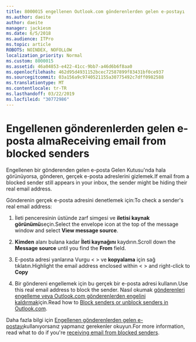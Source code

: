 ```yaml
---
title: 8000015 engellenen Outlook.com gönderenlerden gelen e-postayı
ms.author: daeite
author: daeite
manager: jackiesm
ms.date: 6/5/2018
ms.audience: ITPro
ms.topic: article
ROBOTS: NOINDEX, NOFOLLOW
localization_priority: Normal
ms.custom: 8000015
ms.assetid: 46a04853-e422-41cc-9bb7-a46d6b6f8aa0
ms.openlocfilehash: 462d95d4931152bcec72587899f83431bf0ce937
ms.sourcegitcommit: 03a156a9c9740521155a30775492c7dff0982588
ms.translationtype: MT
ms.contentlocale: tr-TR
ms.lasthandoff: 03/22/2019
ms.locfileid: "30772986"
---
```

# <a name="receiving-email-from-blocked-senders"></a><span data-ttu-id="47e61-102">Engellenen gönderenlerden gelen e-posta alma</span><span class="sxs-lookup"><span data-stu-id="47e61-102">Receiving email from blocked senders</span></span>

<span data-ttu-id="47e61-103">Engellenen bir gönderenden gelen e-posta Gelen Kutusu'nda hala görünüyorsa, gönderen, gerçek e-posta adreslerini gizlemek.</span><span class="sxs-lookup"><span data-stu-id="47e61-103">If email from a blocked sender still appears in your inbox, the sender might be hiding their real email address.</span></span>
  
<span data-ttu-id="47e61-104">Gönderenin gerçek e-posta adresini denetlemek için:</span><span class="sxs-lookup"><span data-stu-id="47e61-104">To check a sender's real email address:</span></span>
  
1. <span data-ttu-id="47e61-105">İleti penceresinin üstünde zarf simgesi ve **iletisi kaynak görünümü**seçin.</span><span class="sxs-lookup"><span data-stu-id="47e61-105">Select the envelope icon at the top of the message window and select **View message source**.</span></span>
    
2. <span data-ttu-id="47e61-106">**Kimden** alanı bulana kadar **İleti kaynağını** kaydırın.</span><span class="sxs-lookup"><span data-stu-id="47e61-106">Scroll down the **Message source** until you find the **From** field.</span></span> 
    
3. <span data-ttu-id="47e61-107">E-posta adresi yanlarına Vurgu \< \> ve **kopyalama** için sağ tıklatın.</span><span class="sxs-lookup"><span data-stu-id="47e61-107">Highlight the email address enclosed within \< \> and right-click to **Copy**</span></span>
    
4. <span data-ttu-id="47e61-108">Bir göndereni engellemek için bu gerçek bir e-posta adresi kullanın.</span><span class="sxs-lookup"><span data-stu-id="47e61-108">Use this real email address to block the sender.</span></span> <span data-ttu-id="47e61-109">Nasıl okumak [gönderenleri engelleme veya Outlook.com gönderenlerden engelini kaldırmak](https://support.office.com/article/afba1c94-77bb-4f50-8b85-057cf52f4d5e.aspx)için.</span><span class="sxs-lookup"><span data-stu-id="47e61-109">Read how to [Block senders or unblock senders in Outlook.com](https://support.office.com/article/afba1c94-77bb-4f50-8b85-057cf52f4d5e.aspx).</span></span>
    
<span data-ttu-id="47e61-110">Daha fazla bilgi için [Engellenen gönderenlerden gelen e-postayı](https://go.microsoft.com/fwlink/p/?linkid=2002011&amp;clcid=0x409)kullanıyorsanız yapmanız gerekenler okuyun.</span><span class="sxs-lookup"><span data-stu-id="47e61-110">For more information, read what to do if you're [receiving email from blocked senders](https://go.microsoft.com/fwlink/p/?linkid=2002011&amp;clcid=0x409).</span></span>
  

